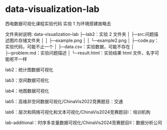 # data-visualization-lab

西电数据可视化课程实验代码
实验 1 为环境搭建故略去

文件夹树说明:
data-visualization-lab
├─lab2：实验 2 文件夹
│ ├─src:问题描述图片存储文件夹
│ │ ├─example.png
│ │ └─example2.png
│ ├─code.py：实验代码，可能不止一个
│ ├─data.csv：实验数据，可能不存在
│ ├─problem.md：实验问题描述
│ └─result.html：实验结果 html 文件，名字可能呢不一样



lab2：统计图数据可视化

lab3：空间数据可视化

lab4：地图数据可视化

lab5：高维非空间数据可视化/ChinaVis2022竞赛题目：交通

lab6：层次和网络可视化和文本可视化/ChinaVis2024竞赛题目I：培训机构

lab-additional：时序多变量数据可视化/ChinaVis2024竞赛题目II：数据分析公司